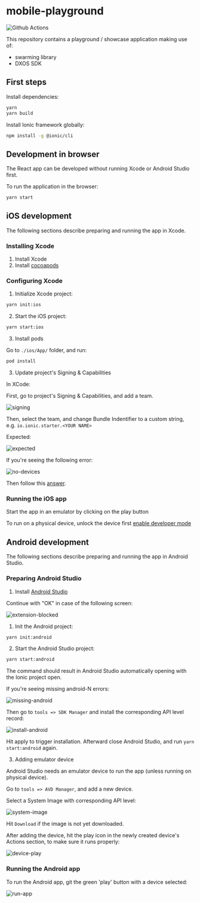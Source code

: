 # mobile-playground

![Github Actions](https://github.com/dxos/mobile-playground/workflows/android/badge.svg)

This repository contains a playground / showcase application making use of:

- swarming library
- DXOS SDK

## First steps

Install dependencies:

```bash
yarn
yarn build
```

Install Ionic framework globally:

```bash
npm install -g @ionic/cli
```

## Development in browser

The React app can be developed without running Xcode or Android Studio first.

To run the application in the browser:

```bash
yarn start
```

## iOS development

The following sections describe preparing and running the app in Xcode.

### Installing Xcode

1. Install Xcode
2. Install [cocoapods](https://cocoapods.org/)

### Configuring Xcode

1. Initialize Xcode project:

```bash
yarn init:ios
```

2. Start the iOS project:

```bash
yarn start:ios
```

3. Install pods

Go to `./ios/App/` folder, and run:

```bash
pod install
```

3. Update project's Signing & Capabilities

In XCode:

First, go to project's Signing & Capabilities, and add a team.

![signing](images/singing.png)

Then, select the team, and change Bundle Indentifier to a custom string, e.g. `io.ionic.starter.<YOUR NAME>`

Expected:

![expected](images/expected.png)

If you're seeing the following error:

![no-devices](images/no-devices.png)

Then follow this [answer](https://apple.stackexchange.com/a/382895).

### Running the iOS app

Start the app in an emulator by clicking on the play button

To run on a physical device, unlock the device first [enable developer mode](https://www.wikihow.com/Enable-Developer-Mode-on-an-iPhone)

## Android development

The following sections describe preparing and running the app in Android Studio.

### Preparing Android Studio

1. Install [Android Studio](https://developer.android.com/studio)

Continue with "OK" in case of the following screen:

![extension-blocked](images/extension-blocked.png)

1. Init the Android project:

```bash
yarn init:android
```

2. Start the Android Studio project:

```bash
yarn start:android
```

The command should result in Android Studio automatically opening with the Ionic project open.

If you're seeing missing android-N errors:

![missing-android](./images/missing-android.png)

Then go to `tools => SDK Manager` and install the corresponding API level record:

![install-android](./images/install-android.png)

Hit apply to trigger installation. Afterward close Android Studio, and run `yarn start:android` again.

3. Adding emulator device

Android Studio needs an emulator device to run the app (unless running on physical device).

Go to `tools => AVD Manager`, and add a new device.

Select a System Image with corresponding API level:

![system-image](./images/system-image.png)

Hit `Download` if the image is not yet downloaded.

After adding the device, hit the play icon in the newly created device's Actions section, to make sure it runs properly:

![device-play](./images/device-play.png)

### Running the Android app

To run the Android app, git the green 'play' button with a device selected:

![run-app](./images/run-app.png)
